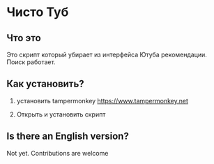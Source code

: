 # Чисто Туб

## Что это
Это скрипт который убирает из интерфейса Ютуба рекомендации.
Поиск работает. 

## Как установить?
1. установить tampermonkey 
https://www.tampermonkey.net

2. Открыть и установить скрипт

## Is there an English version?
Not yet. Contributions are welcome
